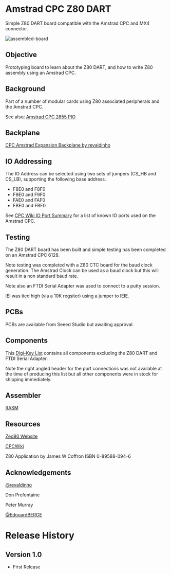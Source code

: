 # Amstrad CPC Z80 DART
Simple Z80 DART board compatible with the Amstrad CPC and MX4 connector.

![assembled-board](https://github.com/rabs664/Amstrad-CPC-Z80-DART/assets/105534000/911a2592-647b-4e45-a5e4-09c798dff751)

## Objective
Prototyping board to learn about the Z80 DART, and how to write Z80 assembly using an Amstrad CPC.

## Background
Part of a number of modular cards using Z80 associated peripherals and the Amstrad CPC.

See also;
[Amstrad CPC 2855 PIO](https://github.com/rabs664/Amstrad-CPC-8255-PIO)

## Backplane
[CPC Amstrad Expansion Backplane by revaldinho](https://github.com/revaldinho/cpc_ram_expansion/wiki/CPC-Expansion-Backplane)

## IO Addressing
The IO Address can be selected using two sets of jumpers (CS_HB and CS_LB), supporting the following base address.

* F8E0 and F8F0
* F9E0 and F9F0
* FAE0 and FAF0
* FBE0 and FBF0

See [CPC Wiki IO Port Summary](https://www.cpcwiki.eu/index.php/I/O_Port_Summary) for a list of known IO ports used on the Amstrad CPC.

## Testing
The Z80 DART board has been built and simple testing has been completed on an Amstrad CPC 6128.

Note testing was completed with a Z80 CTC board for the baud clock generation. The Amstrad Clock can be used as a baud clock but this will result in a non standard baud rate.

Note also an FTDI Serial Adapter was used to connect to a putty session.

IEI was tied high (via a 10K regsiter) using a jumper to IEIE. 

## PCBs
PCBs are available from Seeed Studio but awaiting approval.

## Components
This [Digi-Key List](https://www.digikey.co.uk/en/mylists/list/F0CQ96V54G) contains all components excluding the Z80 DART and FTDI Serial Adapter.

Note the right angled header for the port connections was not available at the time of producing this list but all other components were in stock for shipping immediately.

## Assembler
[RASM](https://github.com/EdouardBERGE/rasm)

## Resources
[Zed80 Website](http://zed80.com/Z80-RETRO/index_Home.html)

[CPCWiki](https://www.cpcwiki.eu/index.php/Main_Page)

Z80 Application by James W Coffron ISBN 0-89588-094-6

## Acknowledgements
[@revaldinho](https://github.com/revaldinho)

Don Prefontaine 

Peter Murray

[@EdouardBERGE](https://github.com/EdouardBERGE)

# Release History
## Version 1.0
* First Release
